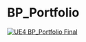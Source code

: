 # BP_Portfolio

[![UE4 BP_Portfolio Final](https://img.youtu.be/h-eOQnlb5ok)](https://youtu.be/h-eOQnlb5ok)
